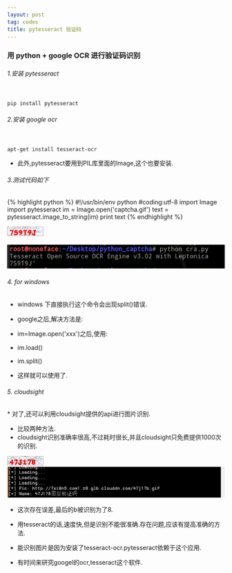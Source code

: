 ```yaml
---
layout: post
tag: codes
title: pytesseract 验证码
---
```


<h3>用 python + google OCR 进行验证码识别</h3>

<h6>   1.安装 pytesseract</h6>

<code> 
pip install pytesseract
</code>

<h6>   2.安装 google ocr</h6>

<code>
apt-get install tesseract-ocr
</code>

*  此外,pytesseract要用到PIL库里面的Image,这个也要安装.

<h6> 3.测试代码如下 </h6>

{% highlight python %}
#!/usr/bin/env python
#coding:utf-8
import Image
import pytesseract
im = Image.open('captcha.gif')
text = pytesseract.image_to_string(im)
print text
{% endhighlight %}

<img src='/images/captcha.gif'>
<br>
<br>
<img src='/images/pytesseract_1.png'>

<h6>4. for windows </h6>

*  windows 下直接执行这个命令会出现split()错误.
*  google之后,解决方法是:
*  im=Image.open('xxx')之后,使用:
*  im.load()
*  im.split()

*  这样就可以使用了.


<h6>5. cloudsight</h6>
*  对了,还可以利用cloudsight提供的api进行图片识别.

*  比较两种方法.
*  cloudsight识别准确率很高,不过耗时很长,并且cloudsight只免费提供1000次的识别.

<img src='/images/47j17b.gif'>

<img src='/images/pytesseract_2.png'>

*  这次存在误差,最后的b被识别为了8.
*  用tesseract的话,速度快,但是识别不能很准确.存在问题,应该有提高准确的方法.

*  能识别图片是因为安装了tesseract-ocr.pytesseract依赖于这个应用.
*  有时间来研究googel的ocr,tesseract这个软件.
